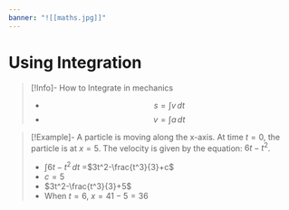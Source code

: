 ```yaml
---
banner: "![[maths.jpg]]"
---
```

# Using Integration 

> [!Info]- How to Integrate in mechanics 
> - $$s=\int v \, dt $$
> - $$v=\int a \, dt $$

> [!Example]- A particle is moving along the x-axis. At time $t=0$, the particle is at $x=5$. The velocity is given by the equation: $6t-t^2$.
> - $\int 6t-t^2\, dt$
>  =$3t^2-\frac{t^3}{3}+c$
>  - $c=5$
>  - $3t^2-\frac{t^3}{3}+5$
>  - When $t=6$, $x=41-5=36$

